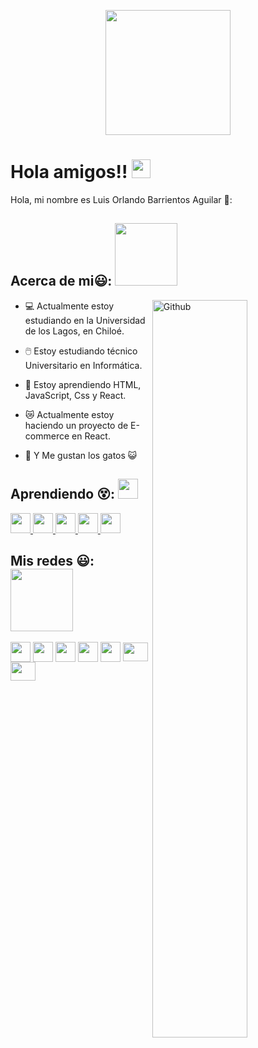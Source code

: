 <p align="center">
    <img width="200" src="https://avatars.githubusercontent.com/u/165041526?s=400&u=2b4250e0393009c97ce2e11a8e744a45e0dd7c91&v=4">
</p>

<h1> Hola amigos!! <img src = "https://raw.githubusercontent.com/MartinHeinz/MartinHeinz/master/wave.gif" width = 30px> </h1>
<p align='center'>
</p>



<div size='20px'> Hola, mi nombre es Luis Orlando Barrientos Aguilar 🤠: 
</div>

<h2> Acerca de mi😃: <img src = "https://media0.giphy.com/media/KDDpcKigbfFpnejZs6/giphy.gif?cid=ecf05e47oy6f4zjs8g1qoiystc56cu7r9tb8a1fe76e05oty&rid=giphy.gif" width = 100px></h2>

<img width="55%" align="right" alt="Github" src="https://raw.githubusercontent.com/onimur/.github/master/.resources/git-header.svg" />

- 💻 Actualmente estoy estudiando en la Universidad de los Lagos, en Chiloé.

- 🖱️ Estoy estudiando técnico Universitario en Informática.
  
- 🌱 Estoy aprendiendo HTML, JavaScript, Css y React.
  
- 😿 Actualmente estoy haciendo un proyecto de E-commerce en React.

- 🌳 Y Me gustan los gatos 😺

<h2> Aprendiendo 😵: <img src = "https://media2.giphy.com/media/QssGEmpkyEOhBCb7e1/giphy.gif?cid=ecf05e47a0n3gi1bfqntqmob8g9aid1oyj2wr3ds3mg700bl&rid=giphy.gif" width = 32px> </h2>
<a href= https://github.com/Shezmu7?tab=repositories > <img width ='32px' src ='https://raw.githubusercontent.com/rahulbanerjee26/githubAboutMeGenerator/main/icons/reactjs.svg'> </a>
<a href= https://github.com/Shezmu7?tab=repositories > <img width ='32px' src ='https://raw.githubusercontent.com/rahulbanerjee26/githubAboutMeGenerator/main/icons/javascript.svg'> </a>
<a href= https://github.com/Shezmu7?tab=repositories > <img width ='32px' src ='https://raw.githubusercontent.com/rahulbanerjee26/githubAboutMeGenerator/main/icons/c.svg'> </a>
<a href= https://github.com/Shezmu7?tab=repositories > <img width ='32px' src ='https://raw.githubusercontent.com/rahulbanerjee26/githubAboutMeGenerator/main/icons/css.svg'> </a>
<a href= https://github.com/Shezmu7?tab=repositories > <img width ='32px' src ='https://raw.githubusercontent.com/rahulbanerjee26/githubAboutMeGenerator/main/icons/html.svg'> </a>


<h2> Mis redes 😃: <img src='https://raw.githubusercontent.com/ShahriarShafin/ShahriarShafin/main/Assets/handshake.gif' width="100px"> </h2> 
<a href = 'https://x.com/_Shezmu_'> <img width = '32px' align= 'center' src="https://raw.githubusercontent.com/rahulbanerjee26/githubAboutMeGenerator/main/icons/twitter.svg"/></a> 
<a href = 'https://github.com/Shezmu7'> <img width = '32px' align= 'center' src="https://raw.githubusercontent.com/rahulbanerjee26/githubAboutMeGenerator/main/icons/github.svg"/></a>
<a href = 'https://www.facebook.com/luis.barrientos.31753058'> <img width = '32px' align= 'center' src="https://raw.githubusercontent.com/rahulbanerjee26/githubAboutMeGenerator/main/icons/facebook.svg"/></a>
<a href = 'https://www.instagram.com/_shezmu._/?hl=es-es'> <img width = '32px' align= 'center' src="https://raw.githubusercontent.com/rahulbanerjee26/githubAboutMeGenerator/main/icons/instagram.svg"/></a>
<a href = 'Discordapp/users/726197921409663057'> <img width = '32px' align= 'center' src="https://raw.githubusercontent.com/rahulbanerjee26/githubAboutMeGenerator/main/icons/discord.svg"/></a>
<a href = "mailto: luisorlando.barrientos1@alumnos.ulagos.cl"><img align="center" src="https://simpleicons.org/icons/gmail.svg" height="30" width="40" /></a>
<a href = "mailto: xinlu.luis.barrientos.2003@gmail.com"><img align="center" src="https://simpleicons.org/icons/gmail.svg" height="30" width="40" /></a>
  
